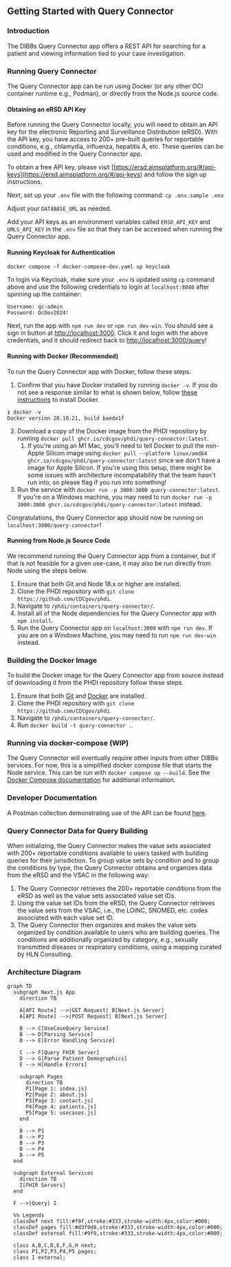 ## Getting Started with Query Connector

### Introduction

The DIBBs Query Connector app offers a REST API for searching for a patient and viewing information tied to your case investigation.

### Running Query Connector

The Query Connector app can be run using Docker (or any other OCI container runtime e.g., Podman), or directly from the Node.js source code.

#### Obtaining an eRSD API Key

Before running the Query Connector locally, you will need to obtain an API key for the electronic Reporting and Surveillance Distribution (eRSD). With the API key, you have access to 200+ pre-built queries for reportable conditions, e.g., chlamydia, influenza, hepatitis A, etc. These queries can be used and modified in the Query Connector app.

To obtain a free API key, please visit [https://ersd.aimsplatform.org/#/api-keys](https://ersd.aimsplatform.org/#/api-keys) and follow the sign up instructions.

Next, set up your `.env` file with the following command: `cp .env.sample .env`

Adjust your `DATABASE_URL` as needed.

Add your API keys as an environment variables called `ERSD_API_KEY` and `UMLS_API_KEY` in the `.env` file so that they can be accessed when running the Query Connector app.

#### Running Keycloak for Authentication

```
docker compose -f docker-compose-dev.yaml up keycloak
```

To login via Keycloak, make sure your `.env` is updated using `cp` command above and use the following credentials to login at `localhost:8080` after spinning up the container:

```
Username: qc-admin
Password: QcDev2024!
```

Next, run the app with `npm run dev` or `npm run dev-win`. You should see a sign in button at [http://localhost:3000](http://localhost:3000). Click it and login with the above credentials, and it should redirect back to [http://localhost:3000/query](http://localhost:3000/query)!

#### Running with Docker (Recommended)

To run the Query Connector app with Docker, follow these steps.

1. Confirm that you have Docker installed by running `docker -v`. If you do not see a response similar to what is shown below, follow [these instructions](https://docs.docker.com/get-docker/) to install Docker.

```
❯ docker -v
Docker version 20.10.21, build baeda1f
```

2. Download a copy of the Docker image from the PHDI repository by running `docker pull ghcr.io/cdcgov/phdi/query-connector:latest`.
   1. If you're using an M1 Mac, you'll need to tell Docker to pull the non-Apple Silicon image using `docker pull --platform linux/amd64 ghcr.io/cdcgov/phdi/query-connector:latest` since we don't have a image for Apple Silicon. If you're using this setup, there might be some issues with architecture incompatability that the team hasn't run into, so please flag if you run into something!
3. Run the service with `docker run -p 3000:3000 query-connector:latest`. If you're on a Windows machine, you may need to run `docker run -p 3000:3000 ghcr.io/cdcgov/phdi/query-connector:latest` instead.

Congratulations, the Query Connector app should now be running on `localhost:3000/query-connector`!

#### Running from Node.js Source Code

We recommend running the Query Connector app from a container, but if that is not feasible for a given use-case, it may also be run directly from Node using the steps below.

1. Ensure that both Git and Node 18.x or higher are installed.
2. Clone the PHDI repository with `git clone https://github.com/CDCgov/phdi`.
3. Navigate to `/phdi/containers/query-connector/`.
4. Install all of the Node dependencies for the Query Connector app with `npm install`.
5. Run the Query Connector app on `localhost:3000` with `npm run dev`. If you are on a Windows Machine, you may need to run `npm run dev-win` instead.

### Building the Docker Image

To build the Docker image for the Query Connector app from source instead of downloading it from the PHDI repository follow these steps.

1. Ensure that both [Git](https://git-scm.com/book/en/v2/Getting-Started-Installing-Git) and [Docker](https://docs.docker.com/get-docker/) are installed.
2. Clone the PHDI repository with `git clone https://github.com/CDCgov/phdi`.
3. Navigate to `/phdi/containers/query-connector/`.
4. Run `docker build -t query-connector .`.

### Running via docker-compose (WIP)

The Query Connector will eventually require other inputs from other DIBBs services. For now, this is a simplified docker compose file that starts the Node service. This can be run with `docker compose up --build`. See the [Docker Compose documentation](https://docs.docker.com/engine/reference/commandline/compose_up/) for additional information.

### Developer Documentation

A Postman collection demonstrating use of the API can be found [here](https://github.com/CDCgov/dibbs-query-connector/blob/main/query-connector/src/app/assets/DIBBs_Query_Connector_API.postman_collection.json).

### Query Connector Data for Query Building

When initializing, the Query Connector makes the value sets associated with 200+ reportable conditions available to users tasked with building queries for their jurisdiction. To group value sets by condition and to group the conditions by type, the Query Connector obtains and organizes data from the eRSD and the VSAC in the following way:

1. The Query Connector retrieves the 200+ reportable conditions from the eRSD as well as the value sets associated value set IDs.
2. Using the value set IDs from the eRSD, the Query Connector retrieves the value sets from the VSAC, i.e., the LOINC, SNOMED, etc. codes associated with each value set ID.
3. The Query Connector then organizes and makes the value sets organized by condition available to users who are building queries. The conditions are additionally organized by category, e.g., sexually transmitted diseases or respiratory conditions, using a mapping curated by HLN Consulting.

### Architecture Diagram

```mermaid
graph TD
  subgraph Next.js App
    direction TB

    A[API Route] -->|GET Request| B[Next.js Server]
    A[API Route] -->|POST Request| B[Next.js Server]

    B --> C[UseCaseQuery Service]
    B --> D[Parsing Service]
    B --> E[Error Handling Service]

    C --> F[Query FHIR Server]
    D --> G[Parse Patient Demographics]
    E --> H[Handle Errors]

    subgraph Pages
      direction TB
      P1[Page 1: index.js]
      P2[Page 2: about.js]
      P3[Page 3: contact.js]
      P4[Page 4: patients.js]
      P5[Page 5: usecases.js]
    end

    B --> P1
    B --> P2
    B --> P3
    B --> P4
    B --> P5
  end

  subgraph External Services
    direction TB
    I[FHIR Servers]
  end

  F -->|Query| I

  %% Legends
  classDef next fill:#f9f,stroke:#333,stroke-width:4px,color:#000;
  classDef pages fill:#d3f9d8,stroke:#333,stroke-width:4px,color:#000;
  classDef external fill:#9f9,stroke:#333,stroke-width:4px,color:#000;

  class A,B,C,D,E,F,G,H next;
  class P1,P2,P3,P4,P5 pages;
  class I external;
```
